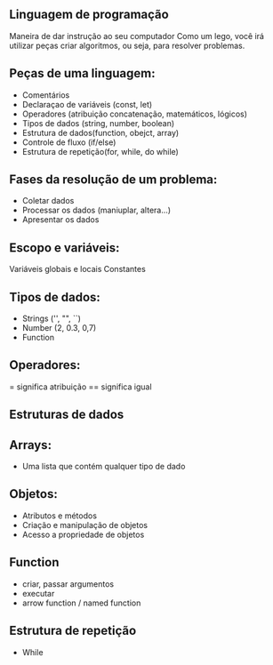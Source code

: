  ## Linguagem de programação

 Maneira de dar instrução ao seu computador
 Como um lego, você irá utilizar peças criar algoritmos, ou seja, para resolver problemas.

 ## Peças de uma linguagem:

- Comentários
- Declaraçao de variáveis (const, let)
- Operadores (atribuição concatenação, matemáticos, lógicos)
- Tipos de dados (string, number, boolean)
- Estrutura de dados(function, obejct, array)
- Controle de fluxo (if/else)
- Estrutura de repetição(for, while, do while)

## Fases da resolução de um problema:

- Coletar dados
- Processar os dados (maniuplar, altera...)
- Apresentar os dados


## Escopo e variáveis:

Variáveis globais  e locais
Constantes

## Tipos de dados:

- Strings ('', "", ``)
- Number (2, 0.3, 0,7)
- Function

## Operadores:

= significa atribuição
== significa igual


## Estruturas de dados


## Arrays:

- Uma lista  que contém qualquer tipo de dado

## Objetos:

- Atributos e métodos
- Criação e manipulação de objetos
- Acesso a propriedade de objetos

## Function

- criar, passar argumentos
- executar
- arrow function / named function

## Estrutura de repetição

- While